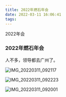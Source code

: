 ```yaml
---
title: 2022年燃石年会
date: 2022-03-11 16:06:41
tags:
---
```




2022年会  

### 2022年燃石年会

人不多，领导都去广州了。

![IMG_20220311_092117](2022骞翠細\IMG_20220311_092117.jpg)

![IMG_20220311_092223](2022骞翠細\IMG_20220311_092223.jpg)

![IMG_20220311_092001](2022骞翠細\IMG_20220311_092001.jpg)
